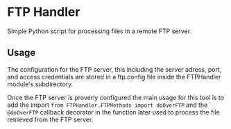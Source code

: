 # FTP Handler

Simple Python script for processing files in a remote FTP server.

## Usage 

The configuration for the FTP server, this including the server adress, port, and access credentials are stored in a ftp.config file inside the FTPHandler module's subdirectory.

Once the FTP server is proverly configured the main usage for this tool is to add the import ```from FTPHandler.FTPMethods import doOverFTP```  and the 
```@doOverFTP``` callback decorator in the function later used to process the file retrieved from the FTP server.